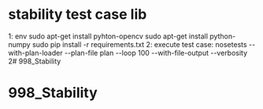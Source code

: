 stability test case lib
==============
1: env
sudo apt-get install pyhton-opencv
sudo apt-get install python-numpy
sudo pip install -r requirements.txt
2: execute test case:
nosetests --with-plan-loader --plan-file plan --loop 100 --with-file-output --verbosity 2# 998_Stability
# 998_Stability
